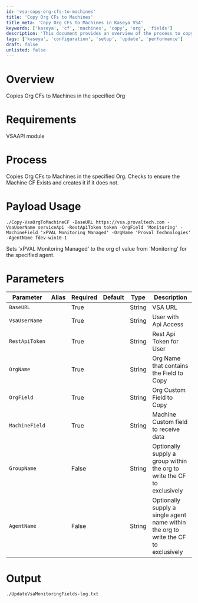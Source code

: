 ```yaml
---
id: 'vsa-copy-org-cfs-to-machines'
title: 'Copy Org CFs to Machines'
title_meta: 'Copy Org CFs to Machines in Kaseya VSA'
keywords: ['kaseya', 'cf', 'machines', 'copy', 'org', 'fields']
description: 'This document provides an overview of the process to copy organizational custom fields (CFs) to machines within a specified organization in Kaseya VSA. It details the requirements, parameters, and usage of the script to ensure that machine CFs are updated accurately based on the organization CF values.'
tags: ['kaseya', 'configuration', 'setup', 'update', 'performance']
draft: false
unlisted: false
---
```

# Overview
Copies Org CFs to Machines in the specified Org

# Requirements
VSAAPI module

# Process
Copies Org CFs to Machines in the specified Org. Checks to ensure the Machine CF Exists and creates it if it does not.

# Payload Usage
```
./Copy-VsaOrgToMachineCF -BaseURL https://vsa.provaltech.com -VsaUserName serviceApi -RestApiToken token -OrgField 'Monitoring' -MachineField 'xPVAL Monitoring Managed' -OrgName 'Proval Technologies' -AgentName fdev-win10-1
```
Sets 'xPVAL Monitoring Managed' to the org cf value from 'Monitoring' for the specified agent.

# Parameters

| Parameter       | Alias | Required | Default | Type   | Description                                             |
|------------------|-------|----------|---------|--------|---------------------------------------------------------|
| `BaseURL`        |       | True     |         | String | VSA URL                                                |
| `VsaUserName`    |       | True     |         | String | User with Api Access                                   |
| `RestApiToken`   |       | True     |         | String | Rest Api Token for User                                |
| `OrgName`        |       | True     |         | String | Org Name that contains the Field to Copy               |
| `OrgField`       |       | True     |         | String | Org Custom Field to Copy                               |
| `MachineField`   |       | True     |         | String | Machine Custom field to receive data                   |
| `GroupName`      |       | False    |         | String | Optionally supply a group within the org to write the CF to exclusively |
| `AgentName`      |       | False    |         | String | Optionally supply a single agent name within the org to write the CF to exclusively |

# Output
```
./UpdateVsaMonitoringFields-log.txt
```



